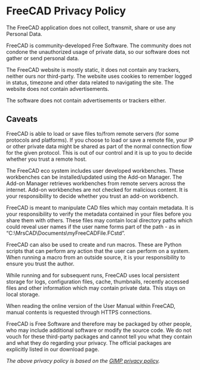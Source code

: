 # FreeCAD Privacy Policy

The FreeCAD application does not collect, transmit, share or use any Personal Data.

FreeCAD is community-developed Free Software. The community does not condone the unauthorized usage of private data, so our software does not gather or send personal data.

The FreeCAD website is mostly static, it does not contain any trackers, neither ours nor third-party. The website uses cookies to remember logged in status, timezone and other data related to navigating the site. The website does not contain advertisements.

The software does not contain advertisements or trackers either.

## Caveats

FreeCAD is able to load or save files to/from remote servers (for some protocols and platforms). If you choose to load or save a remote file, your IP or other private data might be shared as part of the normal connection flow for the given protocol. This is out of our control and it is up to you to decide whether you trust a remote host.

The FreeCAD eco system includes user developed workbenches. These workbenches can be installed/updated using the Add-on Manager. The Add-on Manager retrieves workbenches from remote servers across the internet. Add-on workbenches are not checked for malicious content. It is your responsibility to decide whether you trust an add-on workbench.

FreeCAD is meant to manipulate CAD files which may contain metadata. It is your responsibility to verify the metadata contained in your files before you share them with others. These files may contain local directory paths which could reveal user names if the user name forms part of the path - as in “C:\MrsCAD\Documents\myFreeCADFile.FCstd”.

FreeCAD can also be used to create and run macros. These are Python scripts that can perform any action that the user can perform on a system. When running a macro from an outside source, it is your responsibility to ensure you trust the author.

While running and for subsequent runs, FreeCAD uses local persistent storage for logs, configuration files, cache, thumbnails, recently accessed files and other information which may contain private data. This stays on local storage.

When reading the online version of the User Manual within FreeCAD, manual contents is requested through HTTPS connections.

FreeCAD is Free Software and therefore may be packaged by other people, who may include additional software or modify the source code. We do not vouch for these third-party packages and cannot tell you what they contain and what they do regarding your privacy. The official packages are explicitly listed in our download page.


*The above privacy policy is based on the [GIMP privacy policy](https://www.gimp.org/about/privacy.html).*